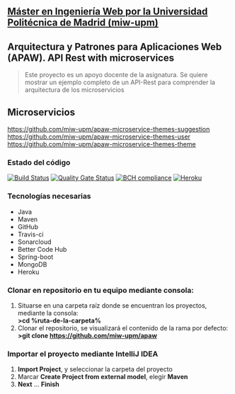 ## [Máster en Ingeniería Web por la Universidad Politécnica de Madrid (miw-upm)](http://miw.etsisi.upm.es)
## Arquitectura y Patrones para Aplicaciones Web (APAW). API Rest with microservices
> Este proyecto es un apoyo docente de la asignatura. Se quiere mostrar un ejemplo completo de un API-Rest para comprender la arquitectura de los microservicios

## Microservicios
https://github.com/miw-upm/apaw-microservice-themes-suggestion
https://github.com/miw-upm/apaw-microservice-themes-user
https://github.com/miw-upm/apaw-microservice-themes-theme

### Estado del código
[![Build Status](https://travis-ci.org/miw-upm/apaw-microservice-themes-suggestion.svg?branch=develop)](https://travis-ci.org/miw-upm/apaw-microservice-themes-suggestion)
[![Quality Gate Status](https://sonarcloud.io/api/project_badges/measure?project=es.upm.miw%3Aapaw-microservice-themes-suggestion&metric=alert_status)](https://sonarcloud.io/dashboard?id=es.upm.miw%3Aapaw-microservice-themes-suggestion)
[![BCH compliance](https://bettercodehub.com/edge/badge/miw-upm/apaw-microservice-themes-suggestion?branch=develop)](https://bettercodehub.com/)
[![Heroku](https://heroku-badge.herokuapp.com/?app=apaw-microservice-themes-suggestion&root=swagger-ui.html)](https://apaw-microservice-themes-suggestion.herokuapp.com/swagger-ui.html)

### Tecnologías necesarias
* Java
* Maven
* GitHub
* Travis-ci
* Sonarcloud
* Better Code Hub
* Spring-boot
* MongoDB
* Heroku

### Clonar en repositorio en tu equipo mediante consola:
1. Situarse en una carpeta raíz donde se encuentran los proyectos, mediante la consola:  
 **>cd %ruta-de-la-carpeta%**
1. Clonar el repositorio, se visualizará el contenido de la rama por defecto:  
 **>git clone https://github.com/miw-upm/apaw**

### Importar el proyecto mediante IntelliJ IDEA
1. **Import Project**, y seleccionar la carpeta del proyecto
1. Marcar **Create Project from external model**, elegir **Maven**
1. **Next** … **Finish**


